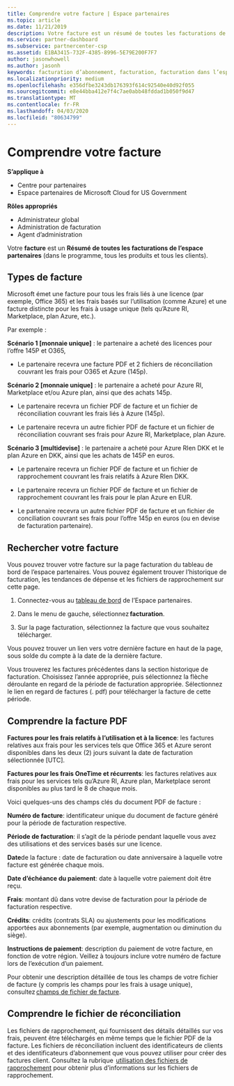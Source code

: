 ```yaml
---
title: Comprendre votre facture | Espace partenaires
ms.topic: article
ms.date: 11/21/2019
description: Votre facture est un résumé de toutes les facturations de l’espace partenaires (dans le programme, les produits et les clients) pour la période mensuelle en cours.
ms.service: partner-dashboard
ms.subservice: partnercenter-csp
ms.assetid: E1BA3415-732F-4385-8996-5E79E200F7F7
author: jasonwhowell
ms.author: jasonh
keywords: facturation d’abonnement, facturation, facturation dans l’espace partenaires, facturation espace partenaires, lire ma facture, facture, facture de l’espace partenaires, facture Fournisseur de solutions Cloud, où est ma facture ?
ms.localizationpriority: medium
ms.openlocfilehash: e356dfbe3243db176393f614c92540e40d92f055
ms.sourcegitcommit: e8e44bba412e7f4c7ae0abb48fddad1b050f9d47
ms.translationtype: MT
ms.contentlocale: fr-FR
ms.lasthandoff: 04/03/2020
ms.locfileid: "80634799"
---
```

# <a name="understand-your-bill"></a>Comprendre votre facture

**S’applique à**

- Centre pour partenaires
- Espace partenaires de Microsoft Cloud for US Government

**Rôles appropriés**

- Administrateur global
- Administration de facturation
- Agent d’administration


Votre **facture** est un **Résumé de toutes les facturations de l’espace partenaires** (dans le programme, tous les produits et tous les clients). 

## <a name="invoice-types"></a>Types de facture

Microsoft émet une facture pour tous les frais liés à une licence (par exemple, Office 365) et les frais basés sur l’utilisation (comme Azure) et une facture distincte pour les frais à usage unique (tels qu’Azure RI, Marketplace, plan Azure, etc.). 

Par exemple :  

**Scénario 1 [monnaie unique]** : le partenaire a acheté des licences pour l’offre 145P et O365,  

- Le partenaire recevra une facture PDF et 2 fichiers de réconciliation couvrant les frais pour O365 et Azure (145p).  

**Scénario 2 [monnaie unique]** : le partenaire a acheté pour Azure RI, Marketplace et/ou Azure plan, ainsi que des achats 145p. 

- Le partenaire recevra un fichier PDF de facture et un fichier de réconciliation couvrant les frais liés à Azure (145p). 

- Le partenaire recevra un autre fichier PDF de facture et un fichier de réconciliation couvrant ses frais pour Azure RI, Marketplace, plan Azure. 

**Scénario 3 [multidevise]** : le partenaire a acheté pour Azure RIen DKK et le plan Azure en DKK, ainsi que les achats de 145P en euros. 

- Le partenaire recevra un fichier PDF de facture et un fichier de rapprochement couvrant les frais relatifs à Azure RIen DKK. 

- Le partenaire recevra un fichier PDF de facture et un fichier de rapprochement couvrant les frais pour le plan Azure en EUR. 

- Le partenaire recevra un autre fichier PDF de facture et un fichier de conciliation couvrant ses frais pour l’offre 145p en euros (ou en devise de facturation partenaire). 

## <a name="find-your-bill"></a>Rechercher votre facture 

Vous pouvez trouver votre facture sur la page facturation du tableau de bord de l’espace partenaires. Vous pouvez également trouver l’historique de facturation, les tendances de dépense et les fichiers de rapprochement sur cette page. 

1. Connectez-vous au [tableau de bord](https://partner.microsoft.com/dashboard/home) de l’Espace partenaires. 

2. Dans le menu de gauche, sélectionnez **facturation**. 

3. Sur la page facturation, sélectionnez la facture que vous souhaitez télécharger. 

Vous pouvez trouver un lien vers votre dernière facture en haut de la page, sous solde du compte à la date de la dernière facture. 

Vous trouverez les factures précédentes dans la section historique de facturation. Choisissez l’année appropriée, puis sélectionnez la flèche déroulante en regard de la période de facturation appropriée. Sélectionnez le lien en regard de factures (. pdf) pour télécharger la facture de cette période. 

## <a name="understanding-invoice-pdf"></a>Comprendre la facture PDF 

**Factures pour les frais relatifs à l’utilisation et à la licence**: les factures relatives aux frais pour les services tels que Office 365 et Azure seront disponibles dans les deux (2) jours suivant la date de facturation sélectionnée [UTC].  

**Factures pour les frais OneTime et récurrents**: les factures relatives aux frais pour les services tels qu’Azure RI, Azure plan, Marketplace seront disponibles au plus tard le 8 de chaque mois.  

Voici quelques-uns des champs clés du document PDF de facture : 

**Numéro de facture**: identificateur unique du document de facture généré pour la période de facturation respective. 

**Période de facturation**: il s’agit de la période pendant laquelle vous avez des utilisations et des services basés sur une licence. 

**Date**de la facture : date de facturation ou date anniversaire à laquelle votre facture est générée chaque mois. 

**Date d’échéance du paiement**: date à laquelle votre paiement doit être reçu. 

**Frais**: montant dû dans votre devise de facturation pour la période de facturation respective. 

**Crédits**: crédits (contrats SLA) ou ajustements pour les modifications apportées aux abonnements (par exemple, augmentation ou diminution du siège). 

**Instructions de paiement**: description du paiement de votre facture, en fonction de votre région. Veillez à toujours inclure votre numéro de facture lors de l’exécution d’un paiement. 

Pour obtenir une description détaillée de tous les champs de votre fichier de facture (y compris les champs pour les frais à usage unique), consultez [champs de fichier de facture](https://docs.microsoft.com/partner-center/invoice-file). 

## <a name="understand-reconciliation-file"></a>Comprendre le fichier de réconciliation 

 Les fichiers de rapprochement, qui fournissent des détails détaillés sur vos frais, peuvent être téléchargés en même temps que le fichier PDF de la facture. Les fichiers de réconciliation incluent des identificateurs de clients et des identificateurs d’abonnement que vous pouvez utiliser pour créer des factures client. Consultez la rubrique  [utilisation des fichiers de rapprochement](https://docs.microsoft.com/partner-center/use-the-reconciliation-files) pour obtenir plus d’informations sur les fichiers de rapprochement. 




























